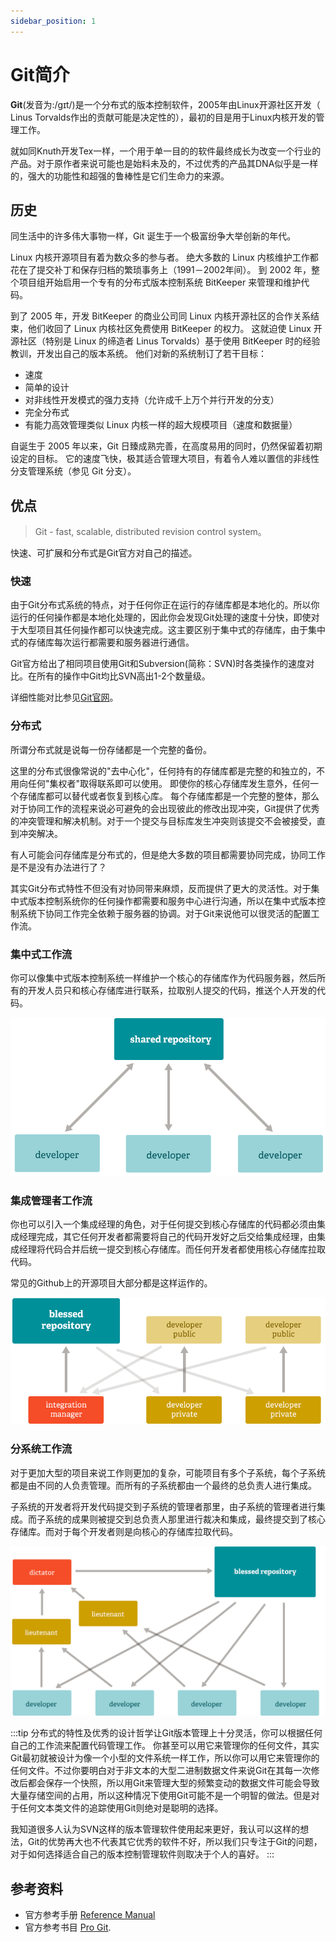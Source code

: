 ```yaml
---
sidebar_position: 1
---
```


# Git简介

**Git**(发音为:/ɡɪt/)是一个分布式的版本控制软件，2005年由Linux开源社区开发（ Linus Torvalds作出的贡献可能是决定性的），最初的目是用于Linux内核开发的管理工作。

就如同Knuth开发Tex一样，一个用于单一目的的软件最终成长为改变一个行业的产品。对于原作者来说可能也是始料未及的，不过优秀的产品其DNA似乎是一样的，强大的功能性和超强的鲁棒性是它们生命力的来源。

## 历史

同生活中的许多伟大事物一样，Git 诞生于一个极富纷争大举创新的年代。

Linux 内核开源项目有着为数众多的参与者。 绝大多数的 Linux 内核维护工作都花在了提交补丁和保存归档的繁琐事务上（1991－2002年间）。 到 2002 年，整个项目组开始启用一个专有的分布式版本控制系统 BitKeeper 来管理和维护代码。

到了 2005 年，开发 BitKeeper 的商业公司同 Linux 内核开源社区的合作关系结束，他们收回了 Linux 内核社区免费使用 BitKeeper 的权力。 这就迫使 Linux 开源社区（特别是 Linux 的缔造者 Linus Torvalds）基于使用 BitKeeper 时的经验教训，开发出自己的版本系统。 他们对新的系统制订了若干目标：

- 速度
- 简单的设计
- 对非线性开发模式的强力支持（允许成千上万个并行开发的分支）
- 完全分布式
- 有能力高效管理类似 Linux 内核一样的超大规模项目（速度和数据量）

自诞生于 2005 年以来，Git 日臻成熟完善，在高度易用的同时，仍然保留着初期设定的目标。 它的速度飞快，极其适合管理大项目，有着令人难以置信的非线性分支管理系统（参见 Git 分支）。

## 优点

> Git - fast, scalable, distributed revision control system。

快速、可扩展和分布式是Git官方对自己的描述。

### 快速

由于Git分布式系统的特点，对于任何你正在运行的存储库都是本地化的。所以你运行的任何操作都是本地化处理的，因此你会发现Git处理的速度十分快，即使对于大型项目其任何操作都可以快速完成。这主要区别于集中式的存储库，由于集中式的存储库每次运行都需要和服务器进行通信。

Git官方给出了相同项目使用Git和Subversion(简称：SVN)时各类操作的速度对比。在所有的操作中Git均比SVN高出1-2个数量级。

详细性能对比参见[Git官网](https://git-scm.com/about/small-and-fast)。

### 分布式

所谓分布式就是说每一份存储都是一个完整的备份。

这里的分布式很像常说的"去中心化"，任何持有的存储库都是完整的和独立的，不用向任何"集权者"取得联系即可以使用。 即使你的核心存储库发生意外，任何一个存储库都可以替代或者恢复到核心库。 每个存储库都是一个完整的整体，那么对于协同工作的流程来说必可避免的会出现彼此的修改出现冲突，Git提供了优秀的冲突管理和解决机制。对于一个提交与目标库发生冲突则该提交不会被接受，直到冲突解决。

有人可能会问存储库是分布式的，但是绝大多数的项目都需要协同完成，协同工作是不是没有办法进行了？

其实Git分布式特性不但没有对协同带来麻烦，反而提供了更大的灵活性。对于集中式版本控制系统你的任何操作都需要和服务中心进行沟通，所以在集中式版本控制系统下协同工作完全依赖于服务器的协调。对于Git来说他可以很灵活的配置工作流。

### 集中式工作流

你可以像集中式版本控制系统一样维护一个核心的存储库作为代码服务器，然后所有的开发人员只和核心存储库进行联系，拉取别人提交的代码，推送个人开发的代码。

![集中式流程](./src/workflow-a.png)

### 集成管理者工作流

你也可以引入一个集成经理的角色，对于任何提交到核心存储库的代码都必须由集成经理完成，其它任何开发者都需要将自己的代码开发好之后交给集成经理，由集成经理将代码合并后统一提交到核心存储库。而任何开发者都使用核心存储库拉取代码。

常见的Github上的开源项目大部分都是这样运作的。

![集成管理者工作流](./src/workflow-b.png)

### 分系统工作流

对于更加大型的项目来说工作则更加的复杂，可能项目有多个子系统，每个子系统都是由不同的人负责管理。而所有的子系统都由一个最终的总负责人进行集成。

子系统的开发者将开发代码提交到子系统的管理者那里，由子系统的管理者进行集成。而子系统的成果则被提交到总负责人那里进行裁决和集成，最终提交到了核心存储库。而对于每个开发者则是向核心的存储库拉取代码。

![分系统工作流](./src/workflow-c.png)

:::tip
分布式的特性及优秀的设计哲学让Git版本管理上十分灵活，你可以根据任何自己的工作流来配置代码管理工作。 你甚至可以用它来管理你的任何文件，其实Git最初就被设计为像一个小型的文件系统一样工作，所以你可以用它来管理你的任何文件。不过你要明白对于非文本的大型二进制数据文件来说Git在其每一次修改后都会保存一个快照，所以用Git来管理大型的频繁变动的数据文件可能会导致大量存储空间的占用，所以这种情况下使用Git可能不是一个明智的做法。但是对于任何文本类文件的追踪使用Git则绝对是聪明的选择。

我知道很多人认为SVN这样的版本管理软件使用起来更好，我认可以这样的想法，Git的优势再大也不代表其它优秀的软件不好，所以我们只专注于Git的问题，对于如何选择适合自己的版本控制管理软件则取决于个人的喜好。
:::

## 参考资料

- 官方参考手册 [Reference Manual](https://git-scm.com/docs)
- 官方参考书目 [Pro Git](https://git-scm.com/book/zh/v2).
